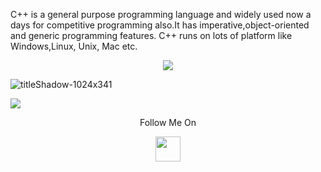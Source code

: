 C++ is a general purpose programming language and widely used now a days for competitive programming also.It has imperative,object-oriented and generic programming features. C++ runs on lots of platform like Windows,Linux, Unix, Mac etc.

</p> 
<p align="center"><img src="https://img.shields.io/badge/Author-adityamangal-green.svg"> 
</p>


![titleShadow-1024x341](https://user-images.githubusercontent.com/68494604/92635023-ccc9b500-f2f2-11ea-92b0-3443afeed3fe.png)

<img src="https://github-readme-stats.vercel.app/api?username=adityamangal1&&show_icons=true&title_color=ffffff&icon_color=bb2acf&text_color=daf7dc&bg_color=ffba2c">
<p align="center">
  Follow Me On
</p>
<p align="center">
  <a href="https://www.instagram.com/adityamangal/">
    <img src="http://clipart-library.com/images_k/instagram-png-transparent/instagram-png-transparent-16.png" width="40" height="40">
    </a>
</p>
